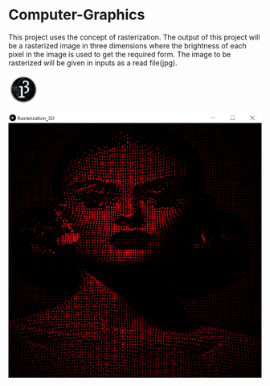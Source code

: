 # Computer-Graphics

This project uses the concept of rasterization. The output of this project will be a rasterized image in three dimensions where the brightness of each pixel in the image is used to get the required form. The image to be rasterized will be given in inputs as a read file(jpg).

<a href="https://processing.org/"><img src="https://github.com/kcharvi/kcharvi/blob/main/assests/Tools/Processing_3.png" width=60></a>

![image](https://github.com/kcharvi/Computer-Graphics/blob/main/Annotation%202020-12-07%20155805.png)
